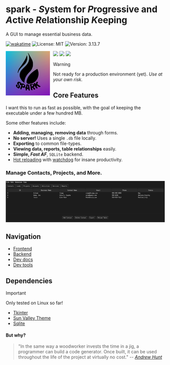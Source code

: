 # spark - *S*ystem for *P*rogressive and *A*ctive *R*elationship *K*eeping

A GUI to manage essential business data.

[![wakatime](https://wakatime.com/badge/user/2156ce13-ae9d-4c0e-a543-89b2bddcd2f6/project/5ede5fcd-c567-4543-9b11-5abcf126f720.svg)](https://wakatime.com/badge/user/2156ce13-ae9d-4c0e-a543-89b2bddcd2f6/project/5ede5fcd-c567-4543-9b11-5abcf126f720)
![License: MIT](https://img.shields.io/badge/License-MIT-blue.svg)
![Version: 3.13.7](https://img.shields.io/badge/python-3.13.7-blue.svg)

<img src="https://github.com/Sieep-Coding/pyt/blob/main/assets/p.png"
     alt="Spark Logo"
     style="float: left; margin-right: 10px;" 
     width=140px
     />

![](https://img.shields.io/badge/Python-FFD43B?style=for-the-badge&logo=python&logoColor=blue)
![](https://img.shields.io/badge/tkinter-FFD43B?style=for-the-badge&logo=python&logoColor=blue)
![](https://img.shields.io/badge/Sqlite-003B57?style=for-the-badge&logo=sqlite&logoColor=white)

> [!WARNING]  
> Not ready for a production environment (yet). *Use at your own risk.*

## Core Features
I want this to run as fast as possible, with the goal of keeping the executable under a few hundred MB.

Some other features include:
- **Adding, managing, removing data** through forms.
- **No server!** Uses a single `.db` file locally. 
- **Exporting** to common file-types.
- **Viewing data, reports, table relationships** easily.
- **Simple, *Fast AF***, `SQLite` backend.
- [Hot reloading](hot_reload.py) with [watchdog](https://pypi.org/project/watchdog/) for insane productivity.

### Manage Contacts, Projects, and More.
![](https://github.com/Sieep-Coding/pyt/blob/main/assets/image.png)

## Navigation
- [Frontend](frontend/gui.py)
- [Backend](backend/database.py)
- [Dev docs](docs/DEVTOOLS.md)
- [Dev tools](makefile)

## Dependencies

> [!IMPORTANT]  
> Only tested on Linux so far!

- [Tkinter](https://docs.python.org/3/library/tkinter.html)
- [Sun Valley Theme](https://github.com/rdbende/Sun-Valley-ttk-theme/tree/main)
- [Sqlite](https://www.sqlite.org/)

#### But why?
> "In the same way a woodworker invests the time in a jig, a programmer can build a code generator. 
> Once built, it can be used throughout the life of the project at virtually no cost."
> -- [*Andrew Hunt*](https://en.wikipedia.org/wiki/Andy_Hunt_(author))
